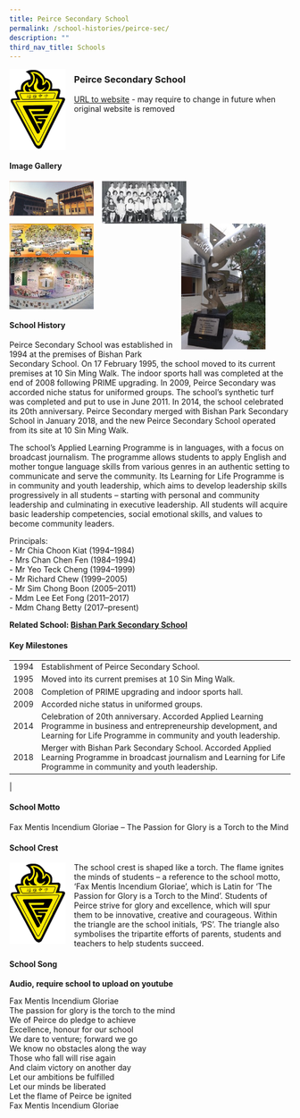 ```yaml
---
title: Peirce Secondary School
permalink: /school-histories/peirce-sec/
description: ""
third_nav_title: Schools
---
```

<img src="/images/peircesec1.png" style="width:20%;margin-right:15px;" align = "left">

### **Peirce Secondary School**
[URL to website](https://peircesec.moe.edu.sg/) - may require to change in future when original website is removed

<br clear="left">

#### **Image Gallery**

<p><a href="/images/peircesec2.jpg">  
<img src="/images/peircesec2.jpg" style="width:30%;margin-right:15px;" align = "left">
</a></p>

<p><a href="/images/peircesec3.jpg">  
<img src="/images/peircesec3.jpg" style="width:30%;margin-right:15px;" align = "left">
</a></p>

<p><a href="/images/peircesec4.jpg">  
<img src="/images/peircesec4.jpg" style="width:30%;margin-right:45px;" align = "right">
</a></p>

<p><a href="/images/peircesec5.jpg">  
<img src="/images/peircesec5.jpg" style="width:30%;margin-right:15px;" align = "left">
</a></p>

<p><a href="/images/peircesec6.jpg">  
<img src="/images/peircesec6.jpg" style="width:30%;margin-right:15px;" align = "left">
</a></p>

<br clear="left">

#### **School History**
Peirce Secondary School was established in 1994 at the premises of Bishan Park Secondary School. On 17 February 1995, the school moved to its current premises at 10 Sin Ming Walk. The indoor sports hall was completed at the end of 2008 following PRIME upgrading. In 2009, Peirce Secondary was accorded niche status for uniformed groups. The school’s synthetic turf was completed and put to use in June 2011. In 2014, the school celebrated its 20th anniversary. Peirce Secondary merged with Bishan Park Secondary School in January 2018, and the new Peirce Secondary School operated from its site at 10 Sin Ming Walk.

The school’s Applied Learning Programme is in languages, with a focus on broadcast journalism. The programme allows students to apply English and mother tongue language skills from various genres in an authentic setting to communicate and serve the community. Its Learning for Life Programme is in community and youth leadership, which aims to develop leadership skills progressively in all students – starting with personal and community leadership and culminating in executive leadership. All students will acquire basic leadership competencies, social emotional skills, and values to become community leaders.

Principals:<br>
\- Mr Chia Choon Kiat (1994–1984)<br>
\- Mrs Chan Chen Fen (1984–1994)<br>
\- Mr Yeo Teck Cheng (1994–1999)<br>
\- Mr Richard Chew (1999–2005)<br>
\- Mr Sim Chong Boon (2005–2011)<br>
\- Mdm Lee Eet Fong (2011–2017)<br>
\- Mdm Chang Betty (2017–present)

**Related School: [Bishan Park Secondary School](/school-histories/bishan-park-sec/)**

#### **Key Milestones**

|  |  |
|:---:|---|
| 1994 | Establishment of Peirce Secondary School. |
| 1995 | Moved into its current premises at 10 Sin Ming Walk. |
| 2008 | Completion of PRIME upgrading and indoor sports hall. |
| 2009 | Accorded niche status in uniformed groups. |
| 2014 | Celebration of 20th anniversary. Accorded Applied Learning Programme in business and entrepreneurship development, and Learning for Life Programme in community and youth leadership. |
| 2018 | Merger with Bishan Park Secondary School. Accorded Applied Learning Programme in broadcast journalism and Learning for Life Programme in community and youth leadership. |
|

#### **School Motto**
Fax Mentis Incendium Gloriae – The Passion for Glory is a Torch to the Mind

#### **School Crest**
<img src="/images/peircesec1.png" style="width:20%;margin-right:15px;" align = "left">

The school crest is shaped like a torch. The flame ignites the minds of students – a reference to the school motto, ‘Fax Mentis Incendium Gloriae’, which is Latin for ‘The Passion for Glory is a Torch to the Mind’. Students of Peirce strive for glory and excellence, which will spur them to be innovative, creative and courageous. Within the triangle are the school initials, ‘PS’. The triangle also symbolises the tripartite efforts of parents, students and teachers to help students succeed.

#### **School Song**
**Audio, require school to upload on youtube**

Fax Mentis Incendium Gloriae<br>
The passion for glory is the torch to the mind<br>
We of Peirce do pledge to achieve<br>
Excellence, honour for our school<br>
We dare to venture; forward we go<br>
We know no obstacles along the way<br>
Those who fall will rise again<br>
And claim victory on another day<br>
Let our ambitions be fulfilled<br>
Let our minds be liberated<br>
Let the flame of Peirce be ignited<br>
Fax Mentis Incendium Gloriae